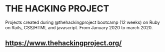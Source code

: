 # THE HACKING PROJECT
Projects created during @thehackingproject bootcamp (12 weeks) on Ruby on Rails, CSS/HTML and javascript.
From January 2020 to march 2020.

## https://www.thehackingproject.org/
